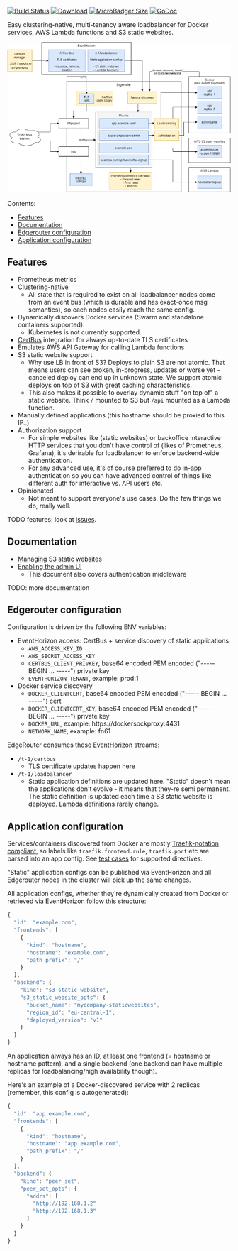 [![Build Status](https://img.shields.io/travis/function61/edgerouter.svg?style=for-the-badge)](https://travis-ci.org/function61/edgerouter)
[![Download](https://img.shields.io/badge/Download-bintray%20latest-blue.svg?style=for-the-badge)](https://bintray.com/function61/dl/edgerouter/_latestVersion#files)
[![MicroBadger Size](https://img.shields.io/microbadger/image-size/fn61/edgerouter.svg?style=for-the-badge&label=Docker+image)](https://hub.docker.com/r/fn61/edgerouter/)
[![GoDoc](https://img.shields.io/badge/godoc-reference-5272B4.svg?style=for-the-badge)](https://pkg.go.dev/github.com/function61/edgerouter)

Easy clustering-native, multi-tenancy aware loadbalancer for Docker services, AWS Lambda
functions and S3 static websites.

![Architecture drawing](docs/architecture.png)

Contents:

- [Features](#features)
- [Documentation](#documentation)
- [Edgerouter configuration](#edgerouter-configuration)
- [Application configuration](#application-configuration)


Features
--------

- Prometheus metrics
- Clustering-native
  * All state that is required to exist on all loadbalancer nodes come from an event bus
    (which is durable and has exact-once msg semantics), so each nodes easily reach the
    same config.
- Dynamically discovers Docker services (Swarm and standalone containers supported).
  * Kubernetes is not currently supported.
- [CertBus](https://github.com/function61/certbus) integration for always up-to-date TLS
  certificates
- Emulates AWS API Gateway for calling Lambda functions
- S3 static website support
  * Why use LB in front of S3? Deploys to plain S3 are not atomic. That means users can
    see broken, in-progress, updates or worse yet - canceled deploy can end up in unknown
    state. We support atomic deploys on top of S3 with great caching characteristics.
  * This also makes it possible to overlay dynamic stuff "on top of" a static website.
    Think `/` mounted to S3 but `/api` mounted as a Lambda function.
- Manually defined applications (this hostname should be proxied to this IP..)
- Authorization support
  * For simple websites like (static websites) or backoffice interactive HTTP services that
    you don't have control of (likes of Prometheus, Grafana), it's derirable for loadbalancer
    to enforce backend-wide authentication.
  * For any advanced use, it's of course preferred to do in-app authentication so you can
    have advanced control of things like different auth for interactive vs. API users etc.
- Opinionated
  * Not meant to support everyone's use cases. Do the few things we do, really well.

TODO features: look at [issues](https://github.com/function61/edgerouter/issues).


Documentation
-------------

- [Managing S3 static websites](docs/s3-static-websites/README.md)
- [Enabling the admin UI](docs/enabling-the-admin-ui/README.md)
  * This document also covers authentication middleware

TODO: more documentation


Edgerouter configuration
------------------------

Configuration is driven by the following ENV variables:

- EventHorizon access: CertBus + service discovery of static applications
  * `AWS_ACCESS_KEY_ID`
  * `AWS_SECRET_ACCESS_KEY`
  * `CERTBUS_CLIENT_PRIVKEY`, base64 encoded PEM encoded ("----- BEGIN ... -----") private key
  * `EVENTHORIZON_TENANT`, example: prod:1
- Docker service discovery
  * `DOCKER_CLIENTCERT`, base64 encoded PEM encoded ("----- BEGIN ... -----") cert
  * `DOCKER_CLIENTCERT_KEY`, base64 encoded PEM encoded ("----- BEGIN ... -----") private key
  * `DOCKER_URL`, example: https://dockersockproxy:4431
  * `NETWORK_NAME`, example: fn61

EdgeRouter consumes these [EventHorizon](https://github.com/function61/eventhorizon) streams:

- `/t-1/certbus`
  * TLS certificate updates happen here
- `/t-1/loadbalancer`
  * Static application definitions are updated here. "Static" doesn't mean the applications
    don't evolve - it means that they-re semi permanent. The static definition is updated
    each time a S3 static website is deployed. Lambda definitions rarely change.


Application configuration
-------------------------

Services/containers discovered from Docker are mostly
[Traefik-notation compliant](https://docs.traefik.io/v1.7/configuration/backends/docker/),
so labels like `traefik.frontend.rule`, `traefik.port` etc are parsed into an app config.
See [test cases](pkg/erdiscovery/swarmdiscovery/traefikannotations_test.go) for supported directives.

"Static" application configs can be published via EventHorizon and all Edgerouter nodes in
the cluster will pick up the same changes.

All application configs, whether they're dynamically created from Docker or retrieved via
EventHorizon follow this structure:

```javascript
{
  "id": "example.com",
  "frontends": [
    {
      "kind": "hostname",
      "hostname": "example.com",
      "path_prefix": "/"
    }
  ],
  "backend": {
    "kind": "s3_static_website",
    "s3_static_website_opts": {
      "bucket_name": "mycompany-staticwebsites",
      "region_id": "eu-central-1",
      "deployed_version": "v1"
    }
  }
}
```

An application always has an ID, at least one frontend (= hostname or hostname pattern),
and a single backend (one backend can have multiple replicas for loadbalancing/high
availability though).

Here's an example of a Docker-discovered service with 2 replicas (remember, this config is
autogenerated):

```javascript
{
  "id": "app.example.com",
  "frontends": [
    {
      "kind": "hostname",
      "hostname": "app.example.com",
      "path_prefix": "/"
    }
  ],
  "backend": {
    "kind": "peer_set",
    "peer_set_opts": {
      "addrs": [
        "http://192.168.1.2"
        "http://192.168.1.3"
      ]
    }
  }
}
```
